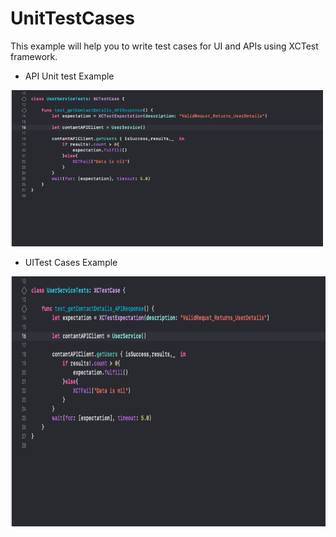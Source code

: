 # UnitTestCases


This example will help you to write test cases for UI and APIs using XCTest framework.

- API Unit test Example

<img src="APITestExample.png" width="500" height="250">

- UITest Cases Example

<img src="APITestExample.png" width="700" height="400">

